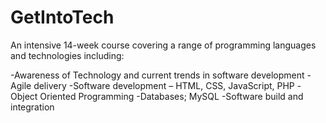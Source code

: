 # GetIntoTech
An intensive 14-week course covering a range of programming languages and technologies including:

-Awareness of Technology and current trends in software development
-Agile delivery
-Software development – HTML, CSS, JavaScript, PHP
-Object Oriented Programming
-Databases; MySQL
-Software build and integration
